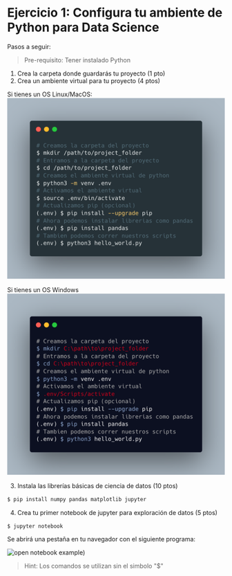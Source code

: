 # Ejercicio 1: Configura tu ambiente de Python para Data Science

Pasos a seguir:

> Pre-requisito: Tener instalado Python

1. Crea la carpeta donde guardarás tu proyecto (1 pto)
2. Crea un ambiente virtual para tu proyecto (4 ptos)

Si tienes un OS Linux/MacOS:
![python env linux](../images/python-env-linux.png)

Si tienes un OS Windows
![python env windows](../images/python-env-windows.png)

3. Instala las librerías básicas de ciencia de datos (10 ptos)
```sh
$ pip install numpy pandas matplotlib jupyter
```

4. Crea tu primer notebook de jupyter para exploración de datos (5 ptos)
```sh
$ jupyter notebook
```
Se abrirá una pestaña en tu navegador con el siguiente programa:

![open notebook example](https://jupyter-notebook.readthedocs.io/en/stable/_images/new-notebook.gif))

> Hint: Los comandos se utilizan sin el simbolo "$"
